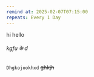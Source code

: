```yaml
---
remind at: 2025-02-07T07:15:00
repeats: Every 1 Day
---
```

hi hello 
###### kgfu के d
`Dhgkojookhxd`
~~ghkjh~~
